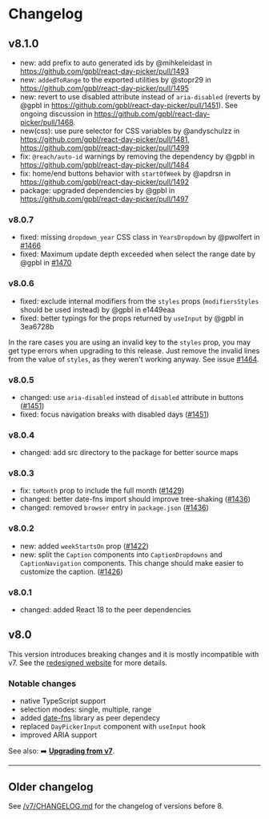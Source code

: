 # Changelog

## v8.1.0

- new: add prefix to auto generated ids by @mihkeleidast in https://github.com/gpbl/react-day-picker/pull/1493
- new: `addedToRange` to the exported utilities by @stopr29 in https://github.com/gpbl/react-day-picker/pull/1495
- new: revert to use disabled attribute instead of `aria-disabled` (reverts by @gpbl in https://github.com/gpbl/react-day-picker/pull/1451). See ongoing discussion in https://github.com/gpbl/react-day-picker/pull/1468.
- new(css): use pure selector for CSS variables by @andyschulzz in https://github.com/gpbl/react-day-picker/pull/1481, https://github.com/gpbl/react-day-picker/pull/1499
- fix: `@reach/auto-id` warnings by removing the dependency by @gpbl in https://github.com/gpbl/react-day-picker/pull/1484
- fix: home/end buttons behavior with `startOfWeek` by @apdrsn in https://github.com/gpbl/react-day-picker/pull/1492
- package: upgraded dependencies by @gpbl in https://github.com/gpbl/react-day-picker/pull/1497

### v8.0.7

- fixed: missing `dropdown_year` CSS class in `YearsDropdown` by @pwolfert in [#1466](https://github.com/gpbl/react-day-picker/pull/1466)
- fixed: Maximum update depth exceeded when select the range date by @gpbl in [#1470](https://github.com/gpbl/react-day-picker/pull/1470)

### v8.0.6

- fixed: exclude internal modifiers from the `styles` props (`modifiersStyles` should be used instead) by @gpbl in e1449eaa
- fixed: better typings for the props returned by `useInput` by @gpbl in 3ea6728b

In the rare cases you are using an invalid key to the `styles` prop, you may get type errors when upgrading to this release. Just remove the invalid lines from the value of `styles`, as they weren't working anyway. See issue [#1464](https://github.com/gpbl/react-day-picker/issues/1464).

### v8.0.5

- changed: use `aria-disabled` instead of `disabled` attribute in buttons ([#1451](https://github.com/gpbl/react-day-picker/pull/1451))
- fixed: focus navigation breaks with disabled days ([#1451](https://github.com/gpbl/react-day-picker/pull/1451))

### v8.0.4

- changed: add src directory to the package for better source maps

### v8.0.3

- fix: `toMonth` prop to include the full month ([#1429](https://github.com/gpbl/react-day-picker/pull/1429))
- changed: better date-fns import should improve tree-shaking ([#1436](https://github.com/gpbl/react-day-picker/pull/1436))
- changed: removed `browser` entry in `package.json` ([#1436](https://github.com/gpbl/react-day-picker/pull/1436))

### v8.0.2

- new: added `weekStartsOn` prop ([#1422](https://github.com/gpbl/react-day-picker/pull/1422))
- new: split the `Caption` components into `CaptionDropdowns` and `CaptionNavigation` components. This change should make easier to customize the caption. ([#1426](https://github.com/gpbl/react-day-picker/pull/1426))

### v8.0.1

- changed: added React 18 to the peer dependencies

## v8.0

This version introduces breaking changes and it is mostly incompatible with v7. See the [redesigned website](https://react-day-picker.js.org) for more details.

### Notable changes

- native TypeScript support
- selection modes: single, multiple, range
- added [date-fns](http://date-fns.org) library as peer dependecy
- replaced `DayPickerInput` component with `useInput` hook
- improved ARIA support

See also: ➡️ **[Upgrading from v7](https://react-day-picker.js.org/guides/upgrading)**.

---

## Older changelog

See [/v7/CHANGELOG.md](https://github.com/gpbl/react-day-picker/blob/v7/CHANGELOG.md) for the changelog of versions before 8.
